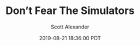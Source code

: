 ---
layout: podcast
title: "Don’t Fear The Simulators"
author: Scott Alexander
description: https://slatestarcodex.com/2019/08/21/dont-fear-the-simulators/
date: 2019-08-21 18:36:00 PDT
length: 905775
duration: 226
guid: dont-fear-the-simulators
---